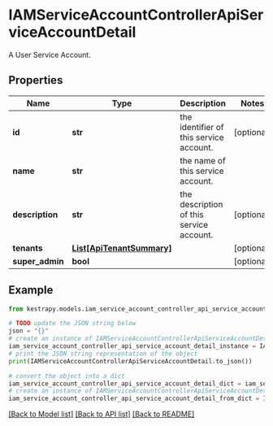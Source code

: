 # IAMServiceAccountControllerApiServiceAccountDetail

A User Service Account.

## Properties

Name | Type | Description | Notes
------------ | ------------- | ------------- | -------------
**id** | **str** | the identifier of this service account. | [optional] 
**name** | **str** | the name of this service account. | 
**description** | **str** | the description of this service account. | [optional] 
**tenants** | [**List[ApiTenantSummary]**](ApiTenantSummary.md) |  | [optional] 
**super_admin** | **bool** |  | [optional] 

## Example

```python
from kestrapy.models.iam_service_account_controller_api_service_account_detail import IAMServiceAccountControllerApiServiceAccountDetail

# TODO update the JSON string below
json = "{}"
# create an instance of IAMServiceAccountControllerApiServiceAccountDetail from a JSON string
iam_service_account_controller_api_service_account_detail_instance = IAMServiceAccountControllerApiServiceAccountDetail.from_json(json)
# print the JSON string representation of the object
print(IAMServiceAccountControllerApiServiceAccountDetail.to_json())

# convert the object into a dict
iam_service_account_controller_api_service_account_detail_dict = iam_service_account_controller_api_service_account_detail_instance.to_dict()
# create an instance of IAMServiceAccountControllerApiServiceAccountDetail from a dict
iam_service_account_controller_api_service_account_detail_from_dict = IAMServiceAccountControllerApiServiceAccountDetail.from_dict(iam_service_account_controller_api_service_account_detail_dict)
```
[[Back to Model list]](../README.md#documentation-for-models) [[Back to API list]](../README.md#documentation-for-api-endpoints) [[Back to README]](../README.md)



